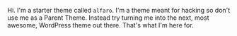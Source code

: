 Hi. I'm a starter theme called `alfaro`. I'm a theme meant for hacking so don't use me as a Parent Theme. Instead try turning me into the next, most awesome, WordPress theme out there. That's what I'm here for.
